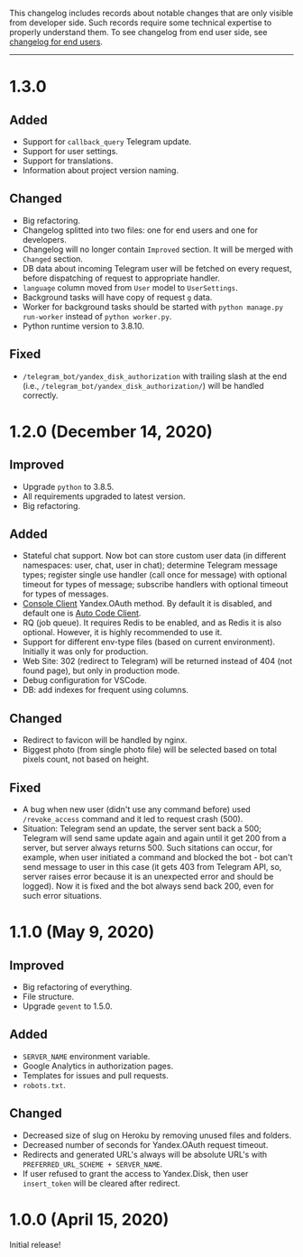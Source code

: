 This changelog includes records about notable changes that are only visible from developer side. Such records require some technical expertise to properly understand them. To see changelog from end user side, see [changelog for end users](CHANGELOG.md).
___


# 1.3.0

## Added

- Support for `callback_query` Telegram update.
- Support for user settings.
- Support for translations.
- Information about project version naming.

## Changed

- Big refactoring.
- Changelog splitted into two files: one for end users and one for developers.
- Changelog will no longer contain `Improved` section. It will be merged with `Changed` section.
- DB data about incoming Telegram user will be fetched on every request, before dispatching of request to appropriate handler.
- `language` column moved from `User` model to `UserSettings`.
- Background tasks will have copy of request `g` data.
- Worker for background tasks should be started with `python manage.py run-worker` instead of `python worker.py`.
- Python runtime version to 3.8.10.

## Fixed

- `/telegram_bot/yandex_disk_authorization` with trailing slash at the end (i.e., `/telegram_bot/yandex_disk_authorization/`) will be handled correctly.


# 1.2.0 (December 14, 2020)

## Improved

- Upgrade `python` to 3.8.5.
- All requirements upgraded to latest version.
- Big refactoring.

## Added

- Stateful chat support. Now bot can store custom user data (in different namespaces: user, chat, user in chat); determine Telegram message types; register single use handler (call once for message) with optional timeout for types of message; subscribe handlers with optional timeout for types of messages.
- [Console Client](https://yandex.ru/dev/oauth/doc/dg/reference/console-client.html) Yandex.OAuth method. By default it is disabled, and default one is [Auto Code Client](https://yandex.ru/dev/oauth/doc/dg/reference/auto-code-client.html/).
- RQ (job queue). It requires Redis to be enabled, and as Redis it is also optional. However, it is highly recommended to use it.
- Support for different env-type files (based on current environment). Initially it was only for production.
- Web Site: 302 (redirect to Telegram) will be returned instead of 404 (not found page), but only in production mode.
- Debug configuration for VSCode.
- DB: add indexes for frequent using columns.

## Changed

- Redirect to favicon will be handled by nginx.
- Biggest photo (from single photo file) will be selected based on total pixels count, not based on height.

## Fixed

- A bug when new user (didn't use any command before) used `/revoke_access` command and it led to request crash (500).
- Situation: Telegram send an update, the server sent back a 500; Telegram will send same update again and again until it get 200 from a server, but server always returns 500. Such sitations can occur, for example, when user initiated a command and blocked the bot - bot can't send message to user in this case (it gets 403 from Telegram API, so, server raises error because it is an unexpected error and should be logged). Now it is fixed and the bot always send back 200, even for such error situations.


# 1.1.0 (May 9, 2020)

## Improved

- Big refactoring of everything.
- File structure.
- Upgrade `gevent` to 1.5.0.

## Added

- `SERVER_NAME` environment variable.
- Google Analytics in authorization pages.
- Templates for issues and pull requests.
- `robots.txt`.

## Changed

- Decreased size of slug on Heroku by removing unused files and folders.
- Decreased number of seconds for Yandex.OAuth request timeout.
- Redirects and generated URL's always will be absolute URL's with `PREFERRED_URL_SCHEME + SERVER_NAME`.
- If user refused to grant the access to Yandex.Disk, then user `insert_token` will be cleared after redirect.


# 1.0.0 (April 15, 2020)

Initial release!
